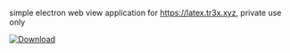 


simple electron web view application for https://latex.tr3x.xyz, private use only

<a href="https://github.com/tr3xxx/tr3x-latex-editor/releases/download/release/tr3xLatexEditor_Setup.exe" download>
  <img src="https://www.pngall.com/wp-content/uploads/2/Download-Button-Transparent.png" alt="Download">
</a>

